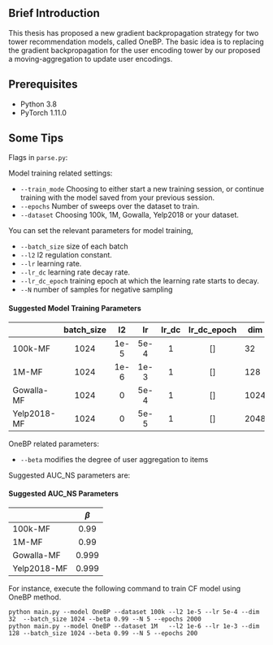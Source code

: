 ## Brief Introduction
This thesis has proposed a new gradient backpropagation strategy for two tower recommendation models, called OneBP. The basic idea is to replacing the gradient backpropagation for the user encoding tower by our proposed a moving-aggregation to update user encodings.
## Prerequisites
- Python 3.8 
- PyTorch 1.11.0

## Some Tips
Flags in `parse.py`:

Model training related settings:

- `--train_mode` Choosing to either start a new training session, or continue training with the model saved from your previous session.
- `--epochs` Number of sweeps over the dataset to train.
- `--dataset` Choosing 100k, 1M, Gowalla, Yelp2018 or your dataset.

You can set the relevant parameters for model training,

- `--batch_size` size of each batch
- `--l2` l2 regulation constant.
- `--lr` learning rate.
- `--lr_dc` learning rate decay rate.
- `--lr_dc_epoch` training epoch at which the learning rate starts to decay.
- `--N` number of samples for negative sampling

#### Suggested Model Training Parameters
|                    | batch_size |  l2  |  lr  | lr_dc | lr_dc_epoch | dim  | 
|--------------------|:----------:|:----:|:----:|:-----:|:-----------:|------|
| 100k-MF            |    1024    | 1e-5 | 5e-4 |   1   |     []      | 32   |
| 1M-MF              |    1024    | 1e-6 | 1e-3 |   1   |     []      | 128  |
| Gowalla-MF         |    1024    |  0   | 5e-4 |   1   |     []      | 1024 |
| Yelp2018-MF        |    1024    |  0   | 5e-5 |   1   |     []      | 2048 |


OneBP related parameters:
- `--beta` modifies the degree of user aggregation to items

Suggested AUC_NS parameters are:
#### Suggested AUC_NS Parameters
|                   | $\beta$ |
|-------------------|:-------:|
| 100k-MF           |  0.99   |
| 1M-MF             |  0.99   |
| Gowalla-MF        |  0.999  |
| Yelp2018-MF       |  0.999  |

For instance, execute the following command to train CF model using OneBP method.
```
python main.py --model OneBP --dataset 100k --l2 1e-5 --lr 5e-4 --dim 32  --batch_size 1024 --beta 0.99 --N 5 --epochs 2000
python main.py --model OneBP --dataset 1M   --l2 1e-6 --lr 1e-3 --dim 128 --batch_size 1024 --beta 0.99 --N 5 --epochs 200
```
